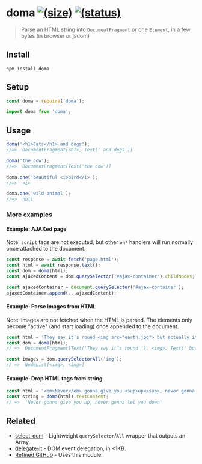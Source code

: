 # doma [![(size)][badge-gzip]](#no-link) [![(status)][badge-travis]][link-travis]

  [badge-gzip]: https://img.shields.io/bundlephobia/minzip/doma.svg?label=gzipped
  [badge-travis]: https://api.travis-ci.com/bfred-it/doma.svg?branch=master
  [link-travis]: https://travis-ci.org/bfred-it/doma
  [link-npm]: https://www.npmjs.com/package/doma

> Parse an HTML string into `DocumentFragment` or one `Element`, in a few bytes (in browser or jsdom)

## Install

```
npm install doma
```

## Setup

```js
const doma = require('doma');
```

```js
import doma from 'doma';
```

## Usage

```js
doma('<h1>Cats</h1> and dogs');
//=>  DocumentFragment[<h1>, Text(' and dogs')]

doma('the cow');
//=>  DocumentFragment[Text('the cow')]

doma.one('beautiful <i>bird</i>');
//=>  <i>

doma.one('wild animal');
//=>  null
```

### More examples

#### Example: AJAXed page

Note: `script` tags are not executed, but other `on*` handlers will run normally once attached to the document.

```js
const response = await fetch('page.html');
const html = await response.text();
const dom = doma(html);
const ajaxedContent = dom.querySelector('#ajax-container').childNodes;

const ajaxedContainer = document.querySelector('#ajax-container');
ajaxedContainer.append(...ajaxedContent);
```

#### Example: Parse images from HTML

Note: images are not fetched when the HTML is parsed. The elements only become "active" (and start loading) once appended to the document.

```js
const html = 'They say it’s round <img src="earth.jpg"> but actually it’s banana-shaped <img src="banana.tiff">';
const dom = doma(html);
// =>  DocumentFragment[Text('They say it’s round '), <img>, Text(' but actually it’s banana-shaped ', <img>]

const images = dom.querySelectorAll('img');
// =>  NodeList[<img>, <img>]
```

#### Example: Drop HTML tags from string

```js
const html = '<em>Never</em> gonna give you <sup>up</sup>, never gonna let you <sub>down</sub>';
const string = doma(html).textContent;
// =>  'Never gonna give you up, never gonna let you down'
```


## Related

- [select-dom](https://github.com/bfred-it/select-dom) - Lightweight `querySelector`/`All` wrapper that outputs an Array.
- [delegate-it](https://github.com/bfred-it/delegate-it) - DOM event delegation, in <1KB.
- [Refined GitHub](https://github.com/sindresorhus/refined-github) - Uses this module.
